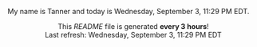 My name is Tanner and today is Wednesday, September 3, 11:29 PM EDT.

<p align="center">This <i>README</i> file is generated <b>every 3 hours</b>!</br>Last refresh: Wednesday, September 3, 11:29 PM EDT<br /></p>
